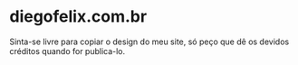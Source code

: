 diegofelix.com.br
=================

Sinta-se livre para copiar o design do meu site, só peço que dê os devidos créditos quando for publica-lo.
